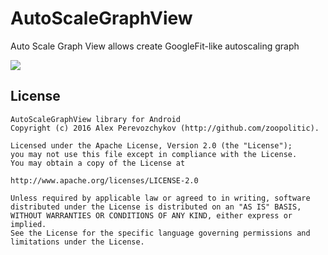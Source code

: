 # AutoScaleGraphView
Auto Scale Graph View allows create GoogleFit-like autoscaling graph

<img src="https://github.com/zoopolitic/AutoScaleGraphView/blob/master/demo.gif?raw=true"/> 

## License

```
AutoScaleGraphView library for Android
Copyright (c) 2016 Alex Perevozchykov (http://github.com/zoopolitic).

Licensed under the Apache License, Version 2.0 (the "License");
you may not use this file except in compliance with the License.
You may obtain a copy of the License at

http://www.apache.org/licenses/LICENSE-2.0

Unless required by applicable law or agreed to in writing, software
distributed under the License is distributed on an "AS IS" BASIS,
WITHOUT WARRANTIES OR CONDITIONS OF ANY KIND, either express or implied.
See the License for the specific language governing permissions and
limitations under the License.
```
